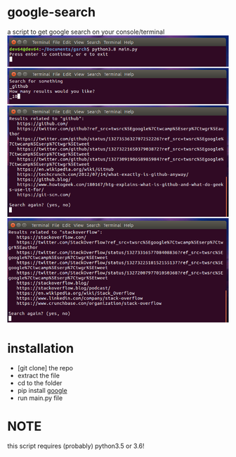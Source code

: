 # google-search
a script to get google search on your console/terminal
![1](https://github.com/devlocalhost/google-search/blob/main/pic1.png)
![2](https://github.com/devlocalhost/google-search/blob/main/pic2.png)
![3](https://github.com/devlocalhost/google-search/blob/main/pic3.png)
![4](https://github.com/devlocalhost/google-search/blob/main/pic4.png)

# installation
* [git clone] the repo
* extract the file
* cd to the folder
* pip install [google](https://github.com/MarioVilas/googlesearch)
* run main.py file

# NOTE
this script requires (probably) python3.5 or 3.6!
